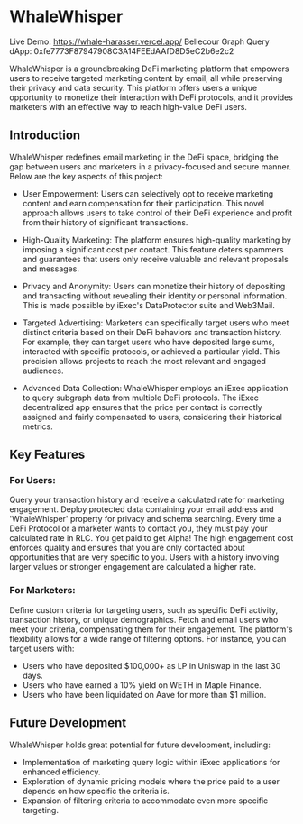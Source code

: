 # WhaleWhisper

Live Demo: https://whale-harasser.vercel.app/
Bellecour Graph Query dApp: 0xfe7773F87947908C3A14FEEdAAfD8D5eC2b6e2c2

WhaleWhisper is a groundbreaking DeFi marketing platform that empowers users to receive targeted marketing content by email, all while preserving their privacy and data security. This platform offers users a unique opportunity to monetize their interaction with DeFi protocols, and it provides marketers with an effective way to reach high-value DeFi users.

## Introduction
WhaleWhisper redefines email marketing in the DeFi space, bridging the gap between users and marketers in a privacy-focused and secure manner. Below are the key aspects of this project:

- User Empowerment: Users can selectively opt to receive marketing content and earn compensation for their participation. This novel approach allows users to take control of their DeFi experience and profit from their history of significant transactions.

- High-Quality Marketing: The platform ensures high-quality marketing by imposing a significant cost per contact. This feature deters spammers and guarantees that users only receive valuable and relevant proposals and messages.

- Privacy and Anonymity: Users can monetize their history of depositing and transacting without revealing their identity or personal information. This is made possible by iExec's DataProtector suite and Web3Mail.

- Targeted Advertising: Marketers can specifically target users who meet distinct criteria based on their DeFi behaviors and transaction history. For example, they can target users who have deposited large sums, interacted with specific protocols, or achieved a particular yield. This precision allows projects to reach the most relevant and engaged audiences.

- Advanced Data Collection: WhaleWhisper employs an iExec application to query subgraph data from multiple DeFi protocols. The iExec decentralized app ensures that the price per contact is correctly assigned and fairly compensated to users, considering their historical metrics.

## Key Features
### For Users:
Query your transaction history and receive a calculated rate for marketing engagement.
Deploy protected data containing your email address and 'WhaleWhisper' property for privacy and schema searching.
Every time a DeFi Protocol or a marketer wants to contact you, they must pay your calculated rate in RLC. You get paid to get Alpha! The high engagement cost enforces quality and ensures that you are only contacted about opportunities that are very specific to you. Users with a history involving larger values or stronger engagement are calculated a higher rate.

### For Marketers:
Define custom criteria for targeting users, such as specific DeFi activity, transaction history, or unique demographics.
Fetch and email users who meet your criteria, compensating them for their engagement.
The platform's flexibility allows for a wide range of filtering options. For instance, you can target users with:
- Users who have deposited $100,000+ as LP in Uniswap in the last 30 days.
- Users who have earned a 10% yield on WETH in Maple Finance.
- Users who have been liquidated on Aave for more than $1 million.

## Future Development
WhaleWhisper holds great potential for future development, including:

- Implementation of marketing query logic within iExec applications for enhanced efficiency.
- Exploration of dynamic pricing models where the price paid to a user depends on how specific the criteria is.
- Expansion of filtering criteria to accommodate even more specific targeting.